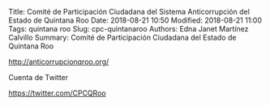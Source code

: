 Title: Comité de Participación Ciudadana del Sistema Anticorrupción del Estado de Quintana Roo
Date: 2018-08-21 10:50
Modified: 2018-08-21 11:00
Tags: quintana roo
Slug: cpc-quintanaroo
Authors: Edna Janet Martínez Calvillo
Summary: Comité de Participación Ciudadana del Estado de Quintana Roo

<http://anticorrupcionqroo.org/>

Cuenta de Twitter

<https://twitter.com/CPCQRoo>
 
